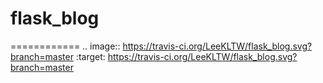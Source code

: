 # flask_blog
============
.. image:: https://travis-ci.org/LeeKLTW/flask_blog.svg?branch=master
   :target: https://travis-ci.org/LeeKLTW/flask_blog.svg?branch=master
